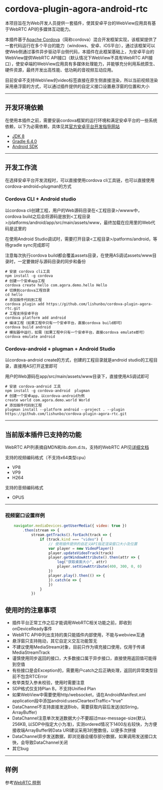 # cordova-plugin-agora-android-rtc

本项目旨在为Web开发人员提供一套插件，使其安卓平台的WebView应用具有基于WebRTC API的多媒体互动能力。

本插件基于[Apache Cordova](https://cordova.apache.org/)（简称cordova）混合开发框架实现，该框架提供了一套代码运行在多个平台的能力（windows、安卓、iOS平台），通过该框架可以使Web侧通过事件异步驱动平台侧代码，本插件在此框架基础上，为安卓平台的WebView提供WebRTC API接口（默认情况下WebView不具有WebRTC API接口），使安卓端的WebView应用具有多媒体处理能力，并能够充分利用系统原生、硬件资源，最终开发出高性能、低功耗的音视频互动应用。

目前安卓不支持WebView的video标签直接在原生侧直接渲染，所以当前视频渲染采用悬浮窗的方式，可以通过插件提供的自定义接口设置悬浮窗的位置和大小

---

## 开发环境依赖

在使用本插件之前，需要安装cordova框架的运行环境和满足安卓平台的一些系统依赖，以下为必需依赖，具体见其[官方安卓平台开发指导网站](https://cordova.apache.org/docs/en/latest/guide/platforms/android/)

- [JDK 8](https://www.oracle.com/java/technologies/javase/javase-jdk8-downloads.html)
- [Gradle 6.4.0](https://gradle.org/install/)
- [Android SDK](https://developer.android.com/studio/index.html)

---

## 开发工作流

在选择安卓平台开发流程时，可以直接使用cordova cli工具链，也可以直接使用cordova-android+plugman的方式

### Cordova CLI + Android studio

以cordova cli创建工程，用户的Web源码目录在<工程目录>/wwww中，
cordova build之后会将源码是放到<工程目录>/platforms/android/app/src/main/assets/www，最终加载在应用里的Web代码是这里的

在使用Android Studio调试时，需要打开目录<工程目录>/patforms/android，等待gradle sync完成即可

注意每次执行cordova build都会覆盖assets目录，在使用AS调试assets/www目录时，一定要做好与源码目录的同步和备份

``` shell
# 安装 cordova cli工具
npm install -g cordova
# 创建一个安卓app工程
cordova create hello com.agora.demo.hello Hello
# 切换到cordova工程目录
cd hello
# 添加插件代码到工程
cordova plugin add https://github.com/lishunbo/cordova-plugin-agora-rtc.git
# 工程支持安卓平台
cordova platform add android
# 编译工程（如果工程中只有一个安卓平台，直接cordova build即可）
cordova build android
# 模拟器中运行，如需（如果工程中只有一个安卓平台，直接cordova emulate即可）
cordova emulate android
```

### Cordova-android + plugman + Android Studio

以cordova-android create的方式，创建的工程目录就是android studio的工程目录，直接用AS打开这里即可

用户的Web源码在app/src/main/assets/www目录下，直接使用AS调试即可

``` shell
# 安装 cordova-android 工具
npm install -g cordova-android  plugman
# 创建一个安卓app，以cordova-android为例
create world com.agora.demo.world World
# 添加插件代码到工程
plugman install --platform android --project . --plugin https://github.com/lishunbo/cordova-plugin-agora-rtc.git
```

---

## 当前版本插件已支持的功能

WebRTC API列表摘自MDN和lib.dom.d.ts，支持的WebRTC API见[详细文档](./Supported_WebRTC_API.md)

支持的视频编码格式（不支持x64类型cpu）

- VP8
- VP9
- H264

支持的音频编码格式

- OPUS

---

### 视频窗口设置样例

``` js
    navigator.mediaDevices.getUserMedia({ video: true })
        .then(stream => {
            stream.getTracks().forEach(track => {
                if (track.kind === "video") {
                    // 使用插件提供的自定义API指定渲染窗口大小及位置
                    var player = new VideoPlayer()
                    player.updateVideoTrack(track)
                    player.getWindowAttribute().then(attr => {
                        log("获取桌面大小", attr)
                        player.setViewAttribute(400, 300, 0, 0)
                    })
                    player.play().then(() => {
                    }).catch(e => {
                    })
                }
            })

```

## 使用时的注意事项

- 插件平台正常工作之后才能调用WebRTC相关功能之前，即收到onDeviceReady事件
- WebRTC API中列出支持的类只能插件内部使用，不能与webview互通
- 悬浮窗只支持拖动，其它自定义交互功能暂无
- 不建议使用MediaStream对象，目前只作为填充接口使用，仅用于传递MediaStreamTrack
- 谨慎使用同步返回的接口，大多数接口属于异步接口，直接使用返回值可能得到空值
- 有些接口是会Exception的，需要用户catch之后正确处理，返回的异常类型目前不包含RTCError
- 枚举类型入参未校验，使用时需要注意
- SDP格式仅支持Plan B，不支持Unified Plan
- 如果WebView中需要使用http/websocket，请在AndroidManifest.xml application段中添加android:usesCleartextTraffic="true"
- DataChannel不支持直接发送Blob，需要获取内容后发送(如String， ArrayBuffer)
- DataChannel注意单次发送数据大小不要超过max-message-size(默认256KB, 以SDP中指定大小为准)，实测ordered情况下1400左右较快，为方便接收端ArrayBuffer转Data URI建议采用3的整数倍，以便多次拼接
- DataChannel异步发送数据，即浏览器会缓存部分数据，如果调用发送接口太快，会导致DataChannel关闭
- 其它bug

---

## 样例

参考[WebRTC 样例](https://webrtc.github.io/samples/)

